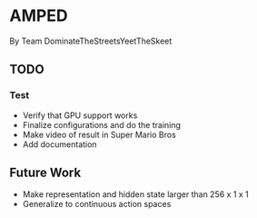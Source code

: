 # AMPED
By Team DominateTheStreetsYeetTheSkeet

## TODO

### Test
* Verify that GPU support works
* Finalize configurations and do the training
* Make video of result in Super Mario Bros
* Add documentation

## Future Work
* Make representation and hidden state larger than 256 x 1 x 1
* Generalize to continuous action spaces
